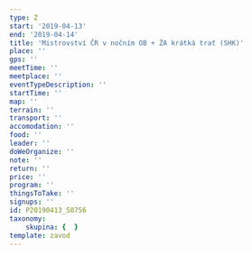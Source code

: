 ```yaml
---
type: Z
start: '2019-04-13'
end: '2019-04-14'
title: 'Mistrovství ČR v nočním OB + ŽA krátká trať (SHK)'
place: ''
gps: ''
meetTime: ''
meetplace: ''
eventTypeDescription: ''
startTime: ''
map: ''
terrain: ''
transport: ''
accomodation: ''
food: ''
leader: ''
doWeOrganize: ''
note: ''
return: ''
price: ''
program: ''
thingsToTake: ''
signups: ''
id: P20190413_50756
taxonomy:
    skupina: {  }
template: zavod
---
```

